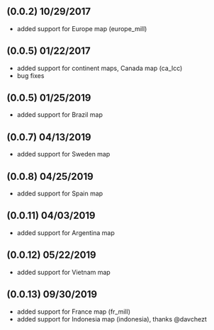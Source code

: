 ## (0.0.2) 10/29/2017
* added support for Europe map (europe_mill)

## (0.0.5) 01/22/2017
* added support for continent maps, Canada map (ca_lcc)
* bug fixes

## (0.0.5) 01/25/2019
* added support for Brazil map

## (0.0.7) 04/13/2019
* added support for Sweden map

## (0.0.8) 04/25/2019
* added support for Spain map

## (0.0.11) 04/03/2019
* added support for Argentina map

## (0.0.12) 05/22/2019
* added support for Vietnam map

## (0.0.13) 09/30/2019
* added support for France map (fr_mill)
* added support for Indonesia map (indonesia), thanks @davchezt